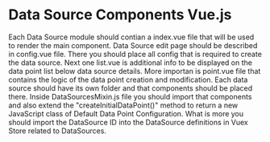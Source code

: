 # Data Source Components Vue.js

Each Data Source module should contian a index.vue file that will be used to render the main component. Data Source edit page should be described in config.vue file. There you should place all config that is required to create the data source.
Next one list.vue is additional info to be displayed on the data point list below data source details. More importan is point.vue file that contains the logic of the data point creation and modification. Each data source should have its own folder and that components should be placed there. Inside DataSourcesMixin.js file you should import that components and also extend the "createInitialDataPoint()" method to return a new JavaScript class of Default Data Point Configuration. What is more you should import the DataSource ID into the DataSource definitions in Vuex Store related to DataSources.

